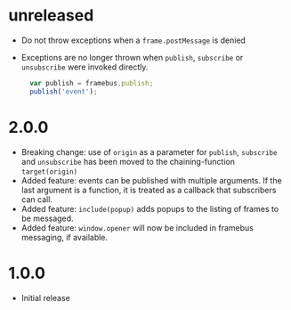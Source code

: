 unreleased
==========

* Do not throw exceptions when a `frame.postMessage` is denied
* Exceptions are no longer thrown when `publish`, `subscribe` or `unsubscribe` were invoked directly.

  ```javascript
    var publish = framebus.publish;
    publish('event');
  ```

2.0.0
=====

* Breaking change: use of `origin` as a parameter for `publish`, `subscribe` and `unsubscribe` has been moved to the chaining-function `target(origin)`
* Added feature: events can be published with multiple arguments. If the last argument is a function, it is treated as a callback that subscribers can call.
* Added feature: `include(popup)` adds popups to the listing of frames to be messaged.
* Added feature: `window.opener` will now be included in framebus messaging, if available.

1.0.0
=====

* Initial release
